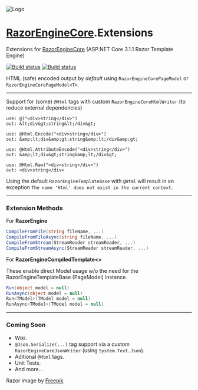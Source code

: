 ![Logo](https://github.com/wdcossey/RazorEngineCore.Extensions/raw/master/Assets/razor.png)

# [RazorEngineCore](https://github.com/adoconnection/RazorEngineCore).Extensions
Extensions for [RazorEngineCore](https://github.com/adoconnection/RazorEngineCore) (ASP.NET Core 3.1.1 Razor Template Engine)

[![Build status](https://dev.azure.com/wdcossey/GitHub/_apis/build/status/RazorEngineCore-Extensions-CI?branchName=master)](https://dev.azure.com/wdcossey/GitHub/_build/latest?definitionId=1)
[![Build status](https://badgen.net/nuget/v/RazorEngineCore.Extensions?icon=nuget)](https://www.nuget.org/packages/RazorEngineCore.Extensions/)

HTML (safe) encoded output by *default* using `RazorEngineCorePageModel` or `RazorEngineCorePageModel<T>`.

---

Support for (some) `@Html` tags with custom `RazorEngineCoreHtmlWriter` (to reduce external dependencies)
```
use: @("<div>string</div>")
out: &lt;div&gt;string&lt;/div&gt;

use: @Html.Encode("<div>string</div>")
out: &amp;lt;div&amp;gt;string&amp;lt;/div&amp;gt;

use: @Html.AttributeEncode("<div>string</div>")
out: &amp;lt;div&gt;string&amp;lt;/div&gt;

use: @Html.Raw("<div>string</div>")
out: <div>string</div>
```

Using the default `RazorEngineTemplateBase` with `@Html` will result in an exception 
`The name 'Html' does not exist in the current context`.

---

### Extension Methods

For **RazorEngine**
```cs
CompileFromFile(string fileName, ...)
CompileFromFileAsync(string fileName, ...)
CompileFromStream(StreamReader streamReader, ...)
CompileFromStreamAsync(StreamReader streamReader, ...)
```

For **RazorEngineCompiledTemplate<>**

These enable direct Model usage w/o the need for the RazorEngineTemplateBase (PageModel) instance.
```cs
Run(object model = null)
RunAsync(object model = null)
Run<TModel>(TModel model = null)
RunAsync<TModel>(TModel model = null)
```

---

### Coming Soon

* Wiki.
* `@Json.Serialize(...)` tag support via a custom `RazorEngineCoreJsonWriter` (using `System.Text.Json`).
* Aditional `@Html` tags.
* Unit Tests.
* And more...

Razor image by [Freepik](http://www.freepik.com)

